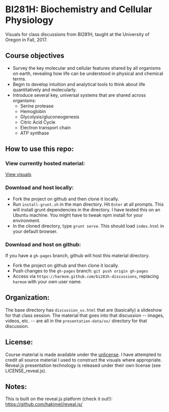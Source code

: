 # BI281H: Biochemistry and Cellular Physiology

Visuals for class discussions from BI281H, taught at the University of Oregon
in Fall, 2017. 

## Course objectives 

 + Survey the key molecular and cellular features shared by all organisms on
   earth, revealing how life can be understood in physical and chemical terms.
 + Begin to develop intuition and analytical tools to think about life
   quantitatively and molecularly.
 + Introduce several key, universal systems that are shared across organisms:
    + Serine protease
    + Hemoglobin
    + Glycolysis/gluconeogenesis
    + Citric Acid Cycle
    + Electron transport chain
    + ATP synthase

## How to use this repo:

### View currently hosted material:

[View visuals](https://harmsm.github.io/bi281h-discussions/)

### Download and host locally:
 + Fork the project on github and then clone it locally.
 + Run `install-grunt.sh` in the man directory.  Hit `Enter` at all prompts. 
   This will install grunt dependencies in the directory. I have tested this on
   an Ubuntu machine. You might have to tweak npm install for your environment.
 + In the cloned directory, type `grunt serve`.  This should load `index.html`
   in your default browser.

### Download and host on github:
If you have a `gh-pages` branch, github will host this material directory.
 + Fork the project on github and then clone it locally.
 + Push changes to the `gh-pages` branch: `git push origin gh-pages`
 + Access via `https://harmsm.github.com/bi281h-discussions`, replacing `harmsm`
   with your own user name.

## Organization:
The base directory has `discussion_xx.html` that are (basically) a slideshow 
for that class session.  The material that goes into that discussion -- images,
videos, etc. -- are all in the `presentation-data/xx/` directory for that 
discussion.

## License:
Course material is made available under the [unlicense](unlicense.org). I have 
attempted to credit all source material I used to construct the visuals where
appropriate. Reveal.js presentation technology is released under their own
license (see LICENSE_reveal.js).

## Notes:
This is built on the reveal.js platform (check it out!):
https://github.com/hakimel/reveal.js/
